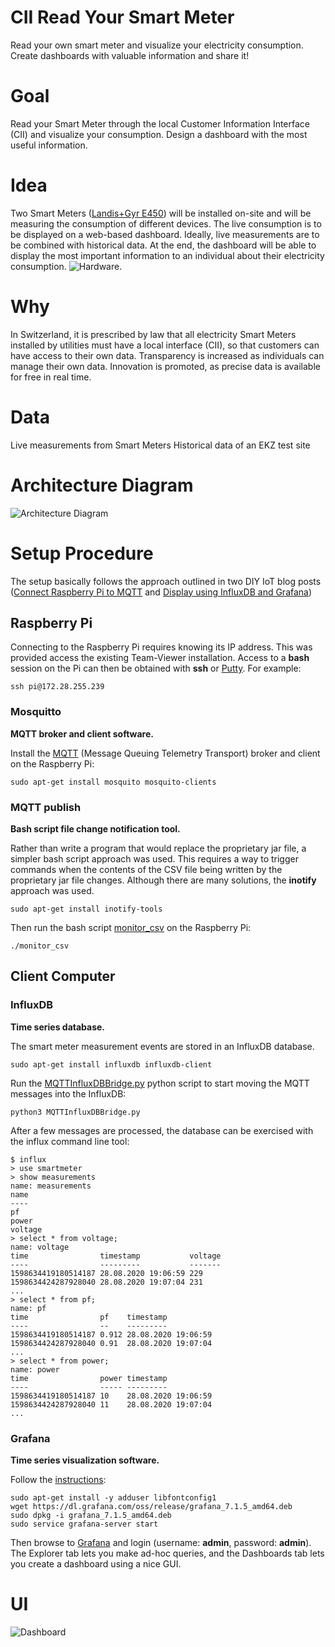 # CII Read Your Smart Meter
Read your own smart meter and visualize your electricity consumption.
Create dashboards with valuable information and share it!

# Goal

Read your Smart Meter through the local Customer Information Interface (CII)
and visualize your consumption.
Design a dashboard with the most useful information.

# Idea

Two Smart Meters ([Landis+Gyr E450](https://www.landisgyr.ch/product/landisgyr-e450/))
will be installed on-site and will be measuring the consumption of different devices.
The live consumption is to be displayed on a web-based dashboard.
Ideally, live measurements are to be combined with historical data.
At the end, the dashboard will be able to display the most important information to an individual about their electricity consumption.
![Hardware](img/smartmeter_hardware.jpg).

# Why

In Switzerland, it is prescribed by law that all electricity Smart Meters
installed by utilities must have a local interface (CII),
so that customers can have access to their own data.
Transparency is increased as individuals can manage their own data.
Innovation is promoted, as precise data is available for free in real time.

# Data

Live measurements from Smart Meters Historical data of an EKZ test site

# Architecture Diagram
![Architecture Diagram](img/ReadMySmartMeter_Setup.png)

# Setup Procedure
The setup basically follows the approach outlined in two
DIY IoT blog posts ([Connect Raspberry Pi to MQTT](https://diyi0t.com/microcontroller-to-raspberry-pi-wifi-mqtt-communication/)
and
[Display using InfluxDB and Grafana](https://diyi0t.com/visualize-mqtt-data-with-influxdb-and-grafana/))

## Raspberry Pi
Connecting to the Raspberry Pi requires knowing its IP address.
This was provided access the existing Team-Viewer installation. 
Access to a **bash** session on the Pi can then be obtained
with **ssh** or [Putty](https://putty.org/).
For example:

```
ssh pi@172.28.255.239
```

### Mosquitto
**MQTT broker and client software.**

Install the [MQTT](https://en.wikipedia.org/wiki/MQTT) (Message Queuing Telemetry Transport)
broker and client on the Raspberry Pi:

```
sudo apt-get install mosquito mosquito-clients
```

### MQTT publish 
**Bash script file change notification tool.**

Rather than write a program that would replace the proprietary jar file,
a simpler bash script approach was used.
This requires a way to trigger commands when the 
contents of the CSV file being written by the proprietary jar file changes.
Although there are many solutions, the **inotify** approach was used.

```
sudo apt-get install inotify-tools
```
Then run the bash script [monitor_csv](monitor_csv) on the Raspberry Pi:

```
./monitor_csv
```

## Client Computer
### InfluxDB
**Time series database.**

The smart meter measurement events are stored in an InfluxDB database.

```
sudo apt-get install influxdb influxdb-client
```

Run the [MQTTInfluxDBBridge.py](MQTTInfluxDBBridge.py)
python script to start moving the MQTT messages into the InfluxDB:

```
python3 MQTTInfluxDBBridge.py
```

After a few messages are processed,
the database can be exercised with the influx command line tool:

```
$ influx
> use smartmeter
> show measurements
name: measurements
name
----
pf
power
voltage
> select * from voltage;
name: voltage
time                timestamp           voltage
----                ---------           -------
1598634419180514187 28.08.2020 19:06:59 229
1598634424287928040 28.08.2020 19:07:04 231
...
> select * from pf;
name: pf
time                pf    timestamp
----                --    ---------
1598634419180514187 0.912 28.08.2020 19:06:59
1598634424287928040 0.91  28.08.2020 19:07:04
...
> select * from power;
name: power
time                power timestamp
----                ----- ---------
1598634419180514187 10    28.08.2020 19:06:59
1598634424287928040 11    28.08.2020 19:07:04
...
```

### Grafana
**Time series visualization software.**

Follow the [instructions](https://grafana.com/grafana/download):

```
sudo apt-get install -y adduser libfontconfig1
wget https://dl.grafana.com/oss/release/grafana_7.1.5_amd64.deb
sudo dpkg -i grafana_7.1.5_amd64.deb
sudo service grafana-server start
```

Then browse to [Grafana](http://localhost:3000/)
and login (username: **admin**, password: **admin**).
The Explorer tab lets you make ad-hoc queries,
and the Dashboards tab lets you create a dashboard using a nice GUI.

# UI
![Dashboard](img/dashboard.png)
